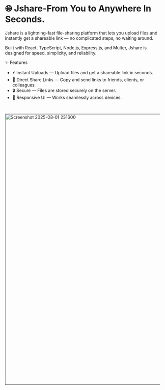 # 🌐 Jshare-From You to Anywhere In Seconds.





Jshare is a lightning-fast file-sharing platform that lets you upload files and instantly get a shareable link — no complicated steps, no waiting around.

Built with React, TypeScript, Node.js, Express.js, and Multer, Jshare is designed for speed, simplicity, and reliability.

✨ Features
- ⚡ Instant Uploads — Upload files and get a shareable link in seconds.
- 🔗 Direct Share Links — Copy and send links to friends, clients, or colleagues.
- 🔒 Secure — Files are stored securely on the server.
- 📱 Responsive UI — Works seamlessly across devices.

<br/>

<a href=""><img width="1883" height="881" alt="Screenshot 2025-08-01 231600" src="https://github.com/user-attachments/assets/95b29bba-8919-413f-a1f1-a233c9b6a9d1" /></a>

